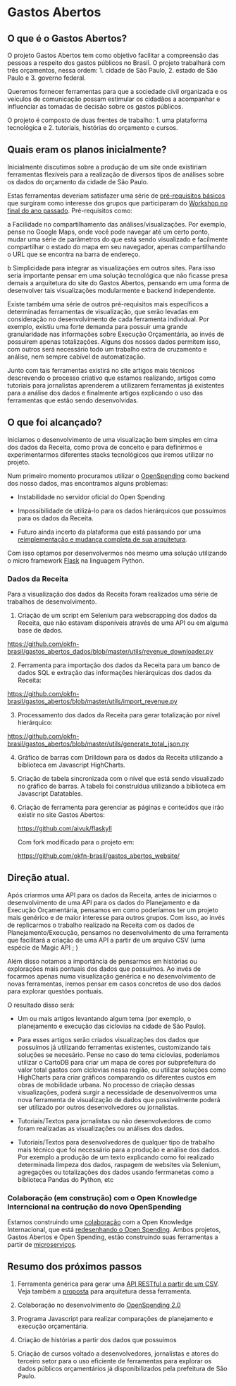 # Gastos Abertos

## O que é o Gastos Abertos?

O projeto Gastos Abertos tem como objetivo facilitar a compreensão das pessoas a
respeito dos gastos públicos no Brasil. O projeto trabalhará com três
orçamentos, nessa ordem: 1. cidade de São Paulo, 2. estado de São Paulo e 3.
governo federal.

Queremos fornecer ferramentas para que a sociedade civil organizada e os
veículos de comunicação possam estimular os cidadãos a acompanhar e influenciar
as tomadas de decisão sobre os gastos públicos. 

O projeto é composto de duas frentes de trabalho: 1. uma plataforma tecnológica
e 2. tutoriais, histórias do orçamento e cursos.

## Quais eram os planos inicialmente?

Inicialmente discutimos sobre a produção de um site onde existiriam ferramentas
flexíveis para a realização de diversos tipos de análises sobre os dados do
orçamento da cidade de São Paulo.

Estas ferramentas deveriam satisfazer uma série de [pré-requisitos
básicos](https://docs.google.com/document/d/1uy4pNy_1GLdMuN26C59Dg3a7LP754-JheC-_zmkRXTI/edit)
que surgiram como interesse dos grupos que participaram do [Workshop no final
do ano
passado](http://br.okfn.org/2014/09/25/gastos-abertos-primeira-reuniao-propoe-plataforma-ideal-de-visualizacao-orcamentaria/).
Pré-requisitos como:

 a Facilidade no compartilhamento das análises/visualizações. Por exemplo,
 pense no Google Maps, onde você pode navegar até um certo ponto, mudar uma
 série de parâmetros do que está sendo visualizado e facilmente compartilhar o
 estado do mapa em seu navegador, apenas compartilhando o URL que se encontra
 na barra de endereço.

 b Simplicidade para integrar as visualizações em outros sites. Para isso seria
 importante pensar em uma solução tecnológica que não ficasse presa demais a
 arquitetura do site do Gastos Abertos, pensando em uma forma de desenvolver
 tais visualizações modularmente e backend independente.

Existe também uma série de outros pré-requisitos mais específicos a
determinadas ferramentas de visualização, que serão levadas em consideração no
desenvolvimento de cada ferramenta individual. Por exemplo, existiu uma forte
demanda para possuir uma grande granularidade nas informações sobre Execução
Orçamentária, ao invés de possuirem apenas totalizações. Alguns dos nossos
dados permitem isso, com outros será necessário todo um trabalho extra de
cruzamento e análise, nem sempre cabível de automatização.

Junto com tais ferramentas existirá no site artigos mais técnicos descrevendo o
processo criativo que estamos realizando, artigos como tutoriais para
jornalistas aprenderem a utilizarem ferramentas já existentes para a análise
dos dados e finalmente artigos explicando o uso das ferramentas que estão sendo
desenvolvidas.

## O que foi alcançado?

Iniciamos o desenvolvimento de uma visualização bem simples em cima dos dados
da Receita, como prova de conceito e para definirmos e experimentarmos
diferentes stacks tecnológicos que iremos utilizar no projeto. 

Num primeiro momento procuramos utilizar o
[OpenSpending](http://openspending.org) como backend dos nosso dados, mas
encontramos alguns problemas:

 * Instabilidade no servidor oficial do Open Spending

 * Impossibilidade de utilizá-lo para os dados hierárquicos que possuímos para
   os dados da Receita.

 * Futuro ainda incerto da plataforma que está passando por uma
   [reimplementação e mudança completa de sua
   arquitetura](http://labs.openspending.org/osep/01-approach-and-architecture-of-openspending.html).

Com isso optamos por desenvolvermos nós mesmo uma solução utilizando o micro
framework [Flask](http://flask.pocoo.org/) na linguagem Python. 

### Dados da Receita

Para a visualização dos dados da Receita foram realizados uma série de
trabalhos de desenvolvimento.

 1. Criação de um script em Selenium para webscrapping dos dados da Receita,
    que não estavam disponíveis através de uma API ou em alguma base de dados.

  https://github.com/okfn-brasil/gastos_abertos_dados/blob/master/utils/revenue_downloader.py

 2. Ferramenta para importação dos dados da Receita para um banco de dados SQL
    e extração das informações hierárquicas dos dados da Receita:

  https://github.com/okfn-brasil/gastos_abertos/blob/master/utils/import_revenue.py

 3. Processamento dos dados da Receita para gerar totalização por nível
    hierárquico:

  https://github.com/okfn-brasil/gastos_abertos/blob/master/utils/generate_total_json.py


 4. Gráfico de barras com Drilldown para os dados da Receita utilizando a
    biblioteca em Javascript HighCharts.

 5. Criação de tabela sincronizada com o nível que está sendo visualizado no
    gráfico de barras. A tabela foi construídua utilizando a biblioteca em
    Javascript Datatables.

 6. Criação de ferramenta para gerenciar as páginas e conteúdos que irão
    existir no site Gastos Abertos:

    https://github.com/aivuk/flaskyll

    Com fork modificado para o projeto em:

    https://github.com/okfn-brasil/gastos_abertos_website/


## Direção atual.

Após criarmos uma API para os dados da Receita, antes de iniciarmos
o desenvolvimento de uma API para os dados do Planejamento e da Execução
Orçamentária, pensamos em como poderíamos ter um projeto mais genérico
e de maior interesse para outros grupos. Com isso, ao invés de replicarmos
o trabalho realizado na Receita com os dados de Planejamento/Execução,
pensamos no desenvolvimento de uma ferramenta que facilitará a criação
de uma API a partir de um arquivo CSV (uma espécie de Magic API ; )

Além disso notamos a importância de pensarmos em histórias ou explorações
mais pontuais dos dados que possuímos. Ao invés de focarmos apenas numa
visualização genérica e no desenvolvimento de novas ferramentas, iremos
pensar em casos concretos de uso dos dados para explorar questões pontuais.

O resultado disso será:

 * Um  ou mais artigos levantando algum tema (por exemplo, o planejamento
   e execução das ciclovias na cidade de São Paulo).

 * Para esses artigos serão criados visualizações dos dados que possuímos
   já utilizando ferramentas existentes, customizando tais soluções se necesário.
   Pense no caso do tema ciclovias, poderíamos utilizar o CartoDB para
   criar um mapa de cores por subprefeitura do valor total gastos com ciclovias
   nessa região, ou utilizar soluções como HighCharts para criar gráficos
   comparando os diferentes custos em obras de mobilidade urbana. No processo
   de criação dessas visualizações, poderá surgir a necessidade de desenvolvermos
   uma nova ferramenta de visualização de dados que possivelmente poderá
   ser utilizado por outros desenvolvedores ou jornalistas.

 * Tutoriais/Textos para jornalistas ou não desenvolvedores de como foram realizadas
   as visualizações ou análises dos dados.

 * Tutoriais/Textos para desenvolvedores de qualquer tipo de trabalho mais
   técnico que foi necessário para a produção e análise dos dados. Por exemplo
   a produção de um texto explicando como foi realizado determinada limpeza
   dos dados, raspagem de websites via Selenium, agregações ou totalizações
   dos dados usando ferrmanetas como a biblioteca Pandas do Python, etc

### Colaboração (em construção) com o Open Knowledge Interncional na contrução do novo OpenSpending

Estamos construindo uma
[colaboração](https://docs.google.com/document/d/11yDA0l78cNXw7aveANtLpdeGL4Be1c78AipYTAjjfWI/edit#)
com a Open Knowledge Internacional, que está [redesenhando o Open Spending](http://labs.openspending.org/osep/01-approach-and-architecture-of-openspending.html).
Ambos projetos, Gastos Abertos e Open Spending, estão construindo suas
ferramentas a partir de
[microserviços](https://en.wikipedia.org/wiki/Microservices).

## Resumo dos próximos passos

1. Ferramenta genérica para gerar uma [API RESTful a partir de um
   CSV](https://lists.okfn.org/pipermail/gastosabertos-dev/2015-March/000169.html). Veja
   também a [proposta](https://github.com/okfn-brasil/documents/blob/master/gastos_abertos/gastos_abertos_architecture.md) para arquitetura dessa ferramenta.

2. Colaboração no desenvolvimento do [OpenSpending 2.0](https://github.com/okfn-brasil/documents/blob/master/gastos_abertos/gastos_abertos_architecture.md) 

3. Programa Javascript para realizar comparações de planejamento e execução orçamentária.

4. Criação de histórias a partir dos dados que possuímos

5. Criação de cursos voltado a desenvolvedores, jornalistas e atores do terceiro setor para
   o uso eficiente de ferramentas para explorar os dados públicos orçamentários já disponibilizados
   pela prefeitura de São Paulo.
